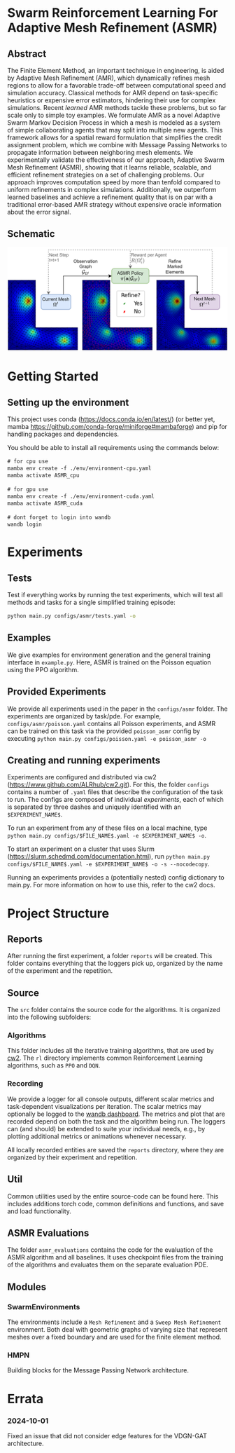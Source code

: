 # Swarm Reinforcement Learning For Adaptive Mesh Refinement (ASMR)

## Abstract
The Finite Element Method, an important technique in engineering, is aided by Adaptive Mesh Refinement (AMR), which dynamically refines mesh regions to allow for a favorable trade-off between computational speed and simulation accuracy.
Classical methods for AMR depend on task-specific heuristics or expensive error estimators, hindering their use for complex simulations.
Recent _learned_ AMR methods tackle these problems, but so far scale only to simple toy examples. 
We formulate AMR as a novel Adaptive Swarm Markov Decision Process in which a mesh is modeled as a system of simple collaborating agents that may split into multiple new agents.
This framework allows for a spatial reward formulation that simplifies the credit assignment problem, which we combine with Message Passing Networks to propagate information between neighboring mesh elements.
We experimentally validate the effectiveness of our approach, Adaptive Swarm Mesh Refinement (ASMR), showing that it learns reliable, scalable, and efficient refinement strategies on a set of challenging problems.
Our approach improves computation speed by more than tenfold compared to uniform refinements in complex simulations. 
Additionally, we outperform learned baselines and achieve a refinement quality that is on par with a traditional error-based AMR strategy without expensive oracle information about the error signal. 

## Schematic
![Figure 1](Schematic.png)

# Getting Started

## Setting up the environment

This project uses conda (https://docs.conda.io/en/latest/) (or better yet, mamba https://github.com/conda-forge/miniforge#mambaforge) 
and pip for handling packages and dependencies.

You should be able to install all requirements using the commands below:

```
# for cpu use
mamba env create -f ./env/environment-cpu.yaml
mamba activate ASMR_cpu

# for gpu use
mamba env create -f ./env/environment-cuda.yaml
mamba activate ASMR_cuda

# dont forget to login into wandb
wandb login
```


# Experiments

## Tests
Test if everything works by running the test experiments, which will test all methods and tasks 
for a single simplified training episode:

```bash
python main.py configs/asmr/tests.yaml -o
```

## Examples
We give examples for environment generation and the general training interface in `example.py`. Here,
ASMR is trained on the Poisson equation using the PPO algorithm.

## Provided Experiments
We provide all experiments used in the paper in the `configs/asmr` folder. The experiments are organized by task/pde.
For example, `configs/asmr/poisson.yaml` contains all Poisson experiments, and ASMR can be trained on this task via the
provided `poisson_asmr` config by executing `python main.py configs/poisson.yaml -e poisson_asmr -o`

## Creating and running experiments

Experiments are configured and distributed via cw2 (https://www.github.com/ALRhub/cw2.git).
For this, the folder `configs` contains a number of `.yaml` files that describe the configuration of the task to run. 
The configs are composed of individual
_experiments_, each of which is separated by three dashes and uniquely identified with an `$EXPERIMENT_NAME$`.

To run an experiment from any of these files on a local machine, type
`python main.py configs/$FILE_NAME$.yaml -e $EXPERIMENT_NAME$ -o`.

To start an experiment on a cluster that uses Slurm
(https://slurm.schedmd.com/documentation.html), run
`python main.py configs/$FILE_NAME$.yaml -e $EXPERIMENT_NAME$ -o -s --nocodecopy`.

Running an experiments provides a (potentially nested) config dictionary to main.py.
For more information on how to use this, refer to the cw2 docs.

# Project Structure

## Reports

After running the first experiment, a folder `reports` will be created.
This folder contains everything that the loggers pick up, organized by the name of the experiment and the repetition.

## Source

The `src` folder contains the source code for the algorithms. It is organized into the following subfolders:

### Algorithms
This folder includes all the iterative training algorithms, that are used by [cw2](https://www.github.com/ALRhub/cw2).
The `rl` directory implements common Reinforcement Learning algorithms, such as `PPO` and `DQN`.

### Recording

We provide a logger for all console outputs, different scalar metrics and task-dependent visualizations per iteration.
The scalar metrics may optionally be logged to the [wandb dashboard](https://wandb.ai).
The metrics and plot that are recorded depend on both the task and the algorithm being run.
The loggers can (and should) be extended
to suite your individual needs, e.g., by plotting additional metrics or animations whenever necessary.

All locally recorded entities are saved the `reports` directory, where they are organized by their experiment and repetition.

## Util

Common utilities used by the entire source-code can be found here. 
This includes additions torch code, common definitions and functions, and save and load functionality.

## ASMR Evaluations

The folder `asmr_evaluations` contains the code for the evaluation of the ASMR algorithm and all baselines. It uses
checkpoint files from the training of the algorithms and evaluates them on the separate evaluation PDE.

## Modules

### SwarmEnvironments
The environments include a `Mesh Refinement` and a `Sweep Mesh Refinement` environment.
Both deal with geometric graphs of varying size that represent meshes over a fixed boundary 
and are used for the finite element method.

### HMPN
Building blocks for the Message Passing Network architecture.

# Errata

### 2024-10-01

Fixed an issue that did not consider edge features for the VDGN-GAT architecture.